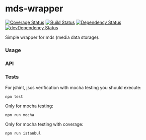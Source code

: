 mds-wrapper
===============

[![Coverage Status](https://coveralls.io/repos/bem-site/mds-wrapper/badge.svg?branch=master)](https://coveralls.io/r/bem-site/mds-wrapper?branch=master)
[![Build Status](https://travis-ci.org/bem-site/mds-wrapper.svg?branch=master)](https://travis-ci.org/bem-site/mds-wrapper)
[![Dependency Status](https://david-dm.org/bem-site/mds-wrapper.svg?style=flat)](https://david-dm.org/bem-site/mds-wrapper)
[![devDependency Status](https://david-dm.org/bem-site/mds-wrapper/dev-status.svg?style=flat)](https://david-dm.org/bem-site/mds-wrapper#info=devDependencies)

Simple wrapper for mds (media data storage).

### Usage


### API


### Tests

For jshint, jscs verification with mocha testing you should execute:
```
npm test
```

Only for mocha testing:
```
npm run mocha
```

Only for mocha testing with coverage:
```
npm run istanbul
```

